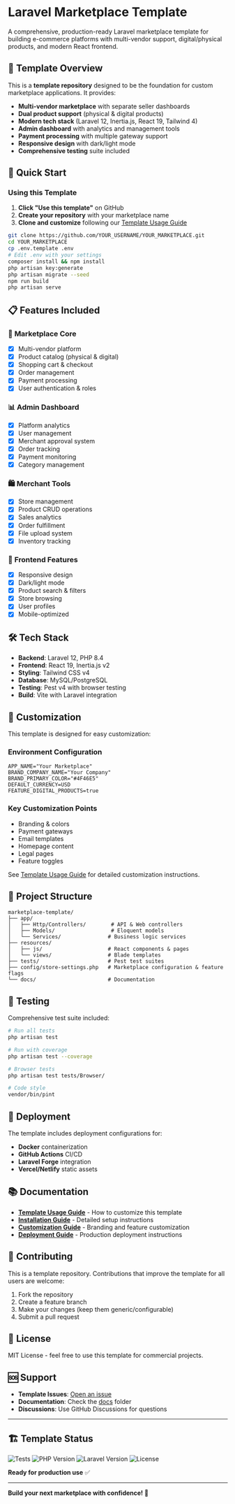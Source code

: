 # Laravel Marketplace Template

A comprehensive, production-ready Laravel marketplace template for building e-commerce platforms with multi-vendor support, digital/physical products, and modern React frontend.

## 🎯 **Template Overview**

This is a **template repository** designed to be the foundation for custom marketplace applications. It provides:

- **Multi-vendor marketplace** with separate seller dashboards
- **Dual product support** (physical & digital products)
- **Modern tech stack** (Laravel 12, Inertia.js, React 19, Tailwind 4)
- **Admin dashboard** with analytics and management tools
- **Payment processing** with multiple gateway support
- **Responsive design** with dark/light mode
- **Comprehensive testing** suite included

## 🚀 **Quick Start**

### Using this Template

1. **Click "Use this template"** on GitHub
2. **Create your repository** with your marketplace name
3. **Clone and customize** following our [Template Usage Guide](docs/TEMPLATE_USAGE.md)

```bash
git clone https://github.com/YOUR_USERNAME/YOUR_MARKETPLACE.git
cd YOUR_MARKETPLACE
cp .env.template .env
# Edit .env with your settings
composer install && npm install
php artisan key:generate
php artisan migrate --seed
npm run build
php artisan serve
```

## 📋 **Features Included**

### 🏪 **Marketplace Core**
- [x] Multi-vendor platform
- [x] Product catalog (physical & digital)
- [x] Shopping cart & checkout
- [x] Order management
- [x] Payment processing
- [x] User authentication & roles

### 📊 **Admin Dashboard**
- [x] Platform analytics
- [x] User management
- [x] Merchant approval system
- [x] Order tracking
- [x] Payment monitoring
- [x] Category management

### 🛍️ **Merchant Tools**
- [x] Store management
- [x] Product CRUD operations
- [x] Sales analytics
- [x] Order fulfillment
- [x] File upload system
- [x] Inventory tracking

### 🎨 **Frontend Features**
- [x] Responsive design
- [x] Dark/light mode
- [x] Product search & filters
- [x] Store browsing
- [x] User profiles
- [x] Mobile-optimized

## 🛠️ **Tech Stack**

- **Backend**: Laravel 12, PHP 8.4
- **Frontend**: React 19, Inertia.js v2
- **Styling**: Tailwind CSS v4
- **Database**: MySQL/PostgreSQL
- **Testing**: Pest v4 with browser testing
- **Build**: Vite with Laravel integration

## 🔧 **Customization**

This template is designed for easy customization:

### **Environment Configuration**
```env
APP_NAME="Your Marketplace"
BRAND_COMPANY_NAME="Your Company"
BRAND_PRIMARY_COLOR="#4F46E5"
DEFAULT_CURRENCY=USD
FEATURE_DIGITAL_PRODUCTS=true
```

### **Key Customization Points**
- Branding & colors
- Payment gateways
- Email templates
- Homepage content
- Legal pages
- Feature toggles

See [Template Usage Guide](docs/TEMPLATE_USAGE.md) for detailed customization instructions.

## 📁 **Project Structure**

```
marketplace-template/
├── app/
│   ├── Http/Controllers/        # API & Web controllers
│   ├── Models/                  # Eloquent models
│   └── Services/               # Business logic services
├── resources/
│   ├── js/                     # React components & pages
│   └── views/                  # Blade templates
├── tests/                      # Pest test suites
├── config/store-settings.php   # Marketplace configuration & feature flags
└── docs/                       # Documentation
```

## 🧪 **Testing**

Comprehensive test suite included:

```bash
# Run all tests
php artisan test

# Run with coverage
php artisan test --coverage

# Browser tests
php artisan test tests/Browser/

# Code style
vendor/bin/pint
```

## 🚦 **Deployment**

The template includes deployment configurations for:
- **Docker** containerization
- **GitHub Actions** CI/CD
- **Laravel Forge** integration
- **Vercel/Netlify** static assets

## 📚 **Documentation**

- [**Template Usage Guide**](docs/TEMPLATE_USAGE.md) - How to customize this template
- [**Installation Guide**](docs/installation.md) - Detailed setup instructions  
- [**Customization Guide**](docs/customization.md) - Branding and feature customization
- [**Deployment Guide**](docs/deployment.md) - Production deployment instructions

## 🤝 **Contributing**

This is a template repository. Contributions that improve the template for all users are welcome:

1. Fork the repository
2. Create a feature branch
3. Make your changes (keep them generic/configurable)
4. Submit a pull request

## 📄 **License**

MIT License - feel free to use this template for commercial projects.

## 🆘 **Support**

- **Template Issues**: [Open an issue](https://github.com/YOUR_USERNAME/marketplace-template/issues)
- **Documentation**: Check the [docs](docs/) folder
- **Discussions**: Use GitHub Discussions for questions

---

## 🏗️ **Template Status**

![Tests](https://github.com/YOUR_USERNAME/marketplace-template/workflows/Template%20Setup/badge.svg)
![PHP Version](https://img.shields.io/badge/PHP-8.4-blue)
![Laravel Version](https://img.shields.io/badge/Laravel-12-red)
![License](https://img.shields.io/badge/license-MIT-green)

**Ready for production use** ✅

---

**Build your next marketplace with confidence! 🚀**